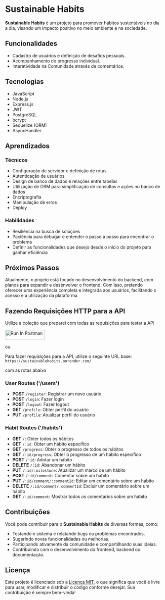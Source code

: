 # Sustainable Habits

**Sustainable Habits** é um projeto para promover hábitos sustentáveis no dia a dia, visando um impacto positivo no meio ambiente e na sociedade.

## Funcionalidades

- Cadastro de usuários e definição de desafios pessoais.
- Acompanhamento do progresso individual.
- Interatividade na Comunidade através de comentários.

## Tecnologias

- JavaScript
- Node.js
- Express.js
- JWT
- PostgreSQL
- bcrypt
- Sequelize (ORM) 
- AsyncHandler


## Aprendizados

### Técnicos
- Configuração de servidor e definição de rotas
- Autenticação de usuários
- Design de banco de dados e relações entre tabelas
- Utilização de ORM para simplificação de consultas e ações no banco de dados
- Encriptografia
- Manipulação de erros
- Deploy

### Habilidades
- Resiliência na busca de soluções
- Paciência para debugar e entender o passo a passo para encontrar o problema
- Definir as funcionalidades que desejo desde o início do projeto para ganhar eficiência

## Próximos Passos

Atualmente, o projeto está focado no desenvolvimento do backend, com planos para expandir e desenvolver o frontend. Com isso, pretendo oferecer uma experiência completa e integrada aos usuários, facilitando o acesso e a utilização da plataforma.

## Fazendo Requisições HTTP para a API

Utilize a coleção que preparei com todas as requisições para testar a API

[<img src="https://run.pstmn.io/button.svg" alt="Run In Postman" style="width: 128px; height: 32px;">](https://god.gw.postman.com/run-collection/29144337-fe203eb9-9c0b-4130-9c3c-868f64673126?action=collection%2Ffork&source=rip_markdown&collection-url=entityId%3D29144337-fe203eb9-9c0b-4130-9c3c-868f64673126%26entityType%3Dcollection%26workspaceId%3Dbd44a99e-94d6-477f-b0e3-25653fbccb2e)

ou

Para fazer requisições para a API, utilize o seguinte URL base: `https://sustainablehabits.onrender.com/`

com as rotas abaixo

### User Routes ('/users')

- **POST** `/register`: Registrar um novo usuário
- **POST** `/login`: Fazer login
- **POST** `/logout`: Fazer logout
- **GET** `/profile`: Obter perfil do usuário
- **PUT** `/profile`: Atualizar perfil do usuário

### Habit Routes ('/habits')

- **GET** `/`: Obter todos os hábitos
- **GET** `/:id`: Obter um hábito específico
- **GET** `/progress`: Obter o progresso de todos os hábitos
- **GET** `/:id/progress`: Obter o progresso de um hábito específico
- **POST** `/:id`: Adotar um hábito
- **DELETE** `/:id`: Abandonar um hábito
- **PUT** `/:id/:milestone`: Atualizar um marco de um hábito
- **POST** `/:id/comment`: Comentar sobre um hábito
- **PUT** `/:id/comment/:commentId`: Editar um comentário sobre um hábito
- **DELETE** `/:id/comment/:commentId`: Excluir um comentário sobre um hábito
- **GET** `/:id/comment`: Mostrar todos os comentários sobre um hábito

## Contribuições

Você pode contribuir para o **Sustainable Habits** de diversas formas, como:

- Testando o sistema e relatando bugs ou problemas encontrados.
- Sugerindo novas funcionalidades ou melhorias.
- Participando ativamente da comunidade e compartilhando suas ideias.
- Contribuindo com o desenvolvimento do frontend, backend ou documentação.

## Licença

Este projeto é licenciado sob a [Licença MIT](LICENSE), o que significa que você é livre para usar, modificar e distribuir o código conforme desejar. Sua contribuição é sempre bem-vinda!
